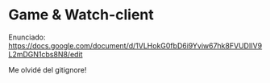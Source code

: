 # Game & Watch-client
Enunciado: https://docs.google.com/document/d/1VLHokG0fbD6i9Yviw67hk8FVUDIIV9L2mDGN1cbs8N8/edit

Me olvidé del gitignore!
